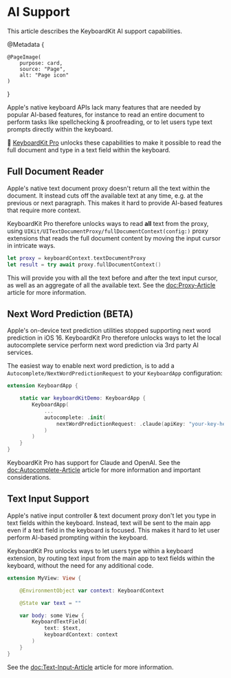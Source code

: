 # AI Support

This article describes the KeyboardKit AI support capabilities.

@Metadata {

    @PageImage(
        purpose: card,
        source: "Page",
        alt: "Page icon"
    )
}

Apple's native keyboard APIs lack many features that are needed by popular AI-based features, for instance to read an entire document to perform tasks like spellchecking & proofreading, or to let users type text prompts directly within the keyboard.

👑 [KeyboardKit Pro][Pro] unlocks these capabilities to make it possible to read the full document and type in a text field within the keyboard.


## Full Document Reader

Apple's native text document proxy doesn't return all the text within the document. It instead cuts off the available text at any time, e.g. at the previous or next paragraph. This makes it hard to provide AI-based features that require more context.

KeyboardKit Pro therefore unlocks ways to read **all** text from the proxy, using ``UIKit/UITextDocumentProxy/fullDocumentContext(config:)`` proxy extensions that reads the full document content by moving the input cursor in intricate ways.

```swift
let proxy = keyboardContext.textDocumentProxy
let result = try await proxy.fullDocumentContext()
```

This will provide you with all the text before and after the text input cursor, as well as an aggregate of all the available text. See the <doc:Proxy-Article> article for more information.


## Next Word Prediction (BETA)

Apple's on-device text prediction utilities stopped supporting next word prediction in iOS 16. KeyboardKit Pro therefore unlocks ways to let the local autocomplete service perform next word prediction via 3rd party AI services.

The easiest way to enable next word prediction, is to add a ``Autocomplete/NextWordPredictionRequest`` to your ``KeyboardApp`` configuration:

```swift
extension KeyboardApp {

    static var keyboardKitDemo: KeyboardApp {
        KeyboardApp(
            ...
            autocomplete: .init(
                nextWordPredictionRequest: .claude(apiKey: "your-key-here")
            )
        )
    }
}
```

KeyboardKit Pro has support for Claude and OpenAI. See the <doc:Autocomplete-Article> article for more information and important considerations.


## Text Input Support

Apple's native input controller & text document proxy don't let you type in text fields within the keyboard. Instead, text will be sent to the main app even if a text field in the keyboard is focused. This makes it hard to let user perform AI-based prompting within the keyboard.

KeyboardKit Pro unlocks ways to let users type within a keyboard extension, by routing text input from the main app to text fields within the keyboard, without the need for any additional code.

```swift
extension MyView: View {

    @EnvironmentObject var context: KeyboardContext

    @State var text = ""

    var body: some View {
        KeyboardTextField(
            text: $text, 
            keyboardContext: context
        )
    }
}
```

See the <doc:Text-Input-Article> article for more information.



[Pro]: https://github.com/KeyboardKit/KeyboardKitPro
